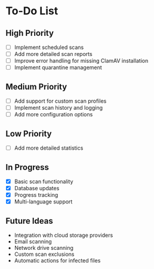 # To-Do List

## High Priority

- [ ] Implement scheduled scans
- [ ] Add more detailed scan reports
- [ ] Improve error handling for missing ClamAV installation
- [ ] Implement quarantine management

## Medium Priority

- [ ] Add support for custom scan profiles
- [ ] Implement scan history and logging
- [ ] Add more configuration options

## Low Priority

- [ ] Add more detailed statistics

## In Progress

- [x] Basic scan functionality
- [x] Database updates
- [x] Progress tracking
- [x] Multi-language support

## Future Ideas

- Integration with cloud storage providers
- Email scanning
- Network drive scanning
- Custom scan exclusions
- Automatic actions for infected files
